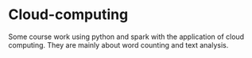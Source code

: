 # Cloud-computing
Some course work using python and spark with the application of cloud computing. They are mainly about word counting and text analysis.

